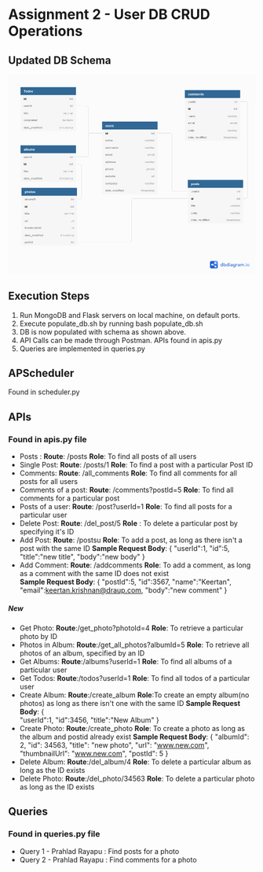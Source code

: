 # Assignment 2 - User DB CRUD Operations
## Updated DB Schema
![alt text](https://raw.githubusercontent.com/keertan-krishnandraup/assign2/master/schema.png)

## Execution Steps
1. Run MongoDB and Flask servers on local machine, on default ports.
1. Execute populate_db.sh by running bash populate_db.sh
1. DB is now populated with schema as shown above.
1. API Calls can be made through Postman. APIs found in apis.py
1. Queries are implemented in queries.py

## APScheduler
Found in scheduler.py

## APIs
### Found in apis.py file
* Posts : **Route**: /posts **Role**: To find all posts of all users
* Single Post: **Route**: /posts/1 **Role**: To find a post with a particular Post ID
* Comments: **Route**: /all_comments **Role**: To find all comments for all posts for all users
* Comments of a post: **Route**: /comments?postId=5 **Role**: To find all comments for a particular post
* Posts of a user: **Route**: /post?userId=1 **Role**: To find all posts for a particular user
* Delete Post: **Route**: /del_post/5 **Role** : To delete a particular post by specifying it's ID
* Add Post: **Route**: /postsu **Role**: To add a post, as long as there isn't a post with the same ID **Sample Request Body**:
{ "userId":1,
   "id":5,
   "title":"new title",
   "body":"new body"
}
* Add Comment: **Route**: /addcomments **Role**: To add a comment, as long as a comment with the same ID does not exist  
**Sample Request Body**:
{
  "postId":5,
  "id":3567,
  "name":"Keertan",
  "email":keertan.krishnan@draup.com,
  "body":"new comment"
}
##### New
* Get Photo: **Route**:/get_photo?photoId=4 **Role**: To retrieve a particular photo by ID
* Photos in Album: **Route**:/get_all_photos?albumId=5 **Role**: To retrieve all photos of an album, specified by an ID 
* Get Albums: **Route**:/albums?userId=1 **Role**: To find all albums of a particular user
* Get Todos: **Route**:/todos?userId=1 **Role**: To find all todos of a particular user
* Create Album: **Route**:/create_album **Role**:To create an empty album(no photos) as long as there isn't one with the same ID **Sample Request Body**:
{  
   "userId":1,
   "id":3456,
   "title":"New Album"
}
* Create Photo: **Route**:/create_photo **Role**: To create a photo as long as the album and postid already exist **Sample Request Body**:
{
   "albumId": 2,
   "id": 34563,
   "title": "new photo",
   "url": "www.new.com",
   "thumbnailUrl": "www.new.com",
   "postId": 5
}
* Delete Album: **Route**:/del_album/4 **Role**: To delete a particular album as long as the ID exists
* Delete Photo: **Route**:/del_photo/34563 **Role**: To delete a particular photo as long as the ID exists

## Queries 
### Found in queries.py file
* Query 1 - Prahlad Rayapu : Find posts for a photo
* Query 2 - Prahlad Rayapu : Find comments for a photo
